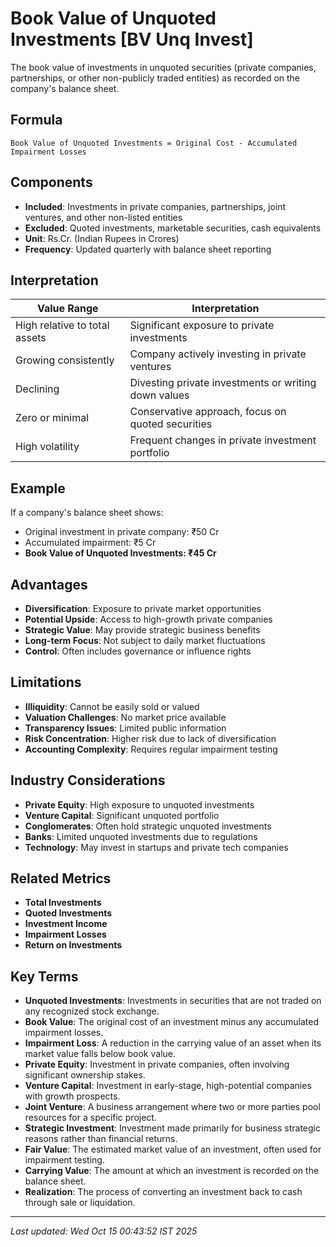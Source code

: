 # Book Value of Unquoted Investments [BV Unq Invest]

The book value of investments in unquoted securities (private companies, partnerships, or other non-publicly traded entities) as recorded on the company's balance sheet.

## Formula
```text
Book Value of Unquoted Investments = Original Cost - Accumulated Impairment Losses
```

## Components
- **Included**: Investments in private companies, partnerships, joint ventures, and other non-listed entities
- **Excluded**: Quoted investments, marketable securities, cash equivalents
- **Unit**: Rs.Cr. (Indian Rupees in Crores)
- **Frequency**: Updated quarterly with balance sheet reporting

## Interpretation
| Value Range | Interpretation |
|-------------|----------------|
| High relative to total assets | Significant exposure to private investments |
| Growing consistently | Company actively investing in private ventures |
| Declining | Divesting private investments or writing down values |
| Zero or minimal | Conservative approach, focus on quoted securities |
| High volatility | Frequent changes in private investment portfolio |

## Example
If a company's balance sheet shows:
- Original investment in private company: ₹50 Cr
- Accumulated impairment: ₹5 Cr
- **Book Value of Unquoted Investments: ₹45 Cr**

## Advantages
- **Diversification**: Exposure to private market opportunities
- **Potential Upside**: Access to high-growth private companies
- **Strategic Value**: May provide strategic business benefits
- **Long-term Focus**: Not subject to daily market fluctuations
- **Control**: Often includes governance or influence rights

## Limitations
- **Illiquidity**: Cannot be easily sold or valued
- **Valuation Challenges**: No market price available
- **Transparency Issues**: Limited public information
- **Risk Concentration**: Higher risk due to lack of diversification
- **Accounting Complexity**: Requires regular impairment testing

## Industry Considerations
- **Private Equity**: High exposure to unquoted investments
- **Venture Capital**: Significant unquoted portfolio
- **Conglomerates**: Often hold strategic unquoted investments
- **Banks**: Limited unquoted investments due to regulations
- **Technology**: May invest in startups and private tech companies

## Related Metrics
- **Total Investments**
- **Quoted Investments**
- **Investment Income**
- **Impairment Losses**
- **Return on Investments**

## Key Terms
- **Unquoted Investments**: Investments in securities that are not traded on any recognized stock exchange.
- **Book Value**: The original cost of an investment minus any accumulated impairment losses.
- **Impairment Loss**: A reduction in the carrying value of an asset when its market value falls below book value.
- **Private Equity**: Investment in private companies, often involving significant ownership stakes.
- **Venture Capital**: Investment in early-stage, high-potential companies with growth prospects.
- **Joint Venture**: A business arrangement where two or more parties pool resources for a specific project.
- **Strategic Investment**: Investment made primarily for business strategic reasons rather than financial returns.
- **Fair Value**: The estimated market value of an investment, often used for impairment testing.
- **Carrying Value**: The amount at which an investment is recorded on the balance sheet.
- **Realization**: The process of converting an investment back to cash through sale or liquidation.

---
*Last updated: Wed Oct 15 00:43:52 IST 2025*
